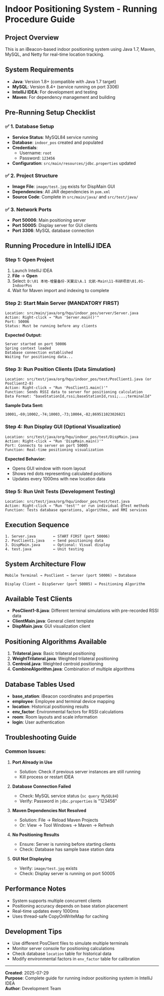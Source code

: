 # Indoor Positioning System - Running Procedure Guide

## Project Overview
This is an iBeacon-based indoor positioning system using Java 1.7, Maven, MySQL, and Netty for real-time location tracking.

## System Requirements
- **Java**: Version 1.8+ (compatible with Java 1.7 target)
- **MySQL**: Version 8.4+ (service running on port 3306)
- **IntelliJ IDEA**: For development and testing
- **Maven**: For dependency management and building

## Pre-Running Setup Checklist

### ✅ 1. Database Setup
- **Service Status**: MySQL84 service running
- **Database**: `indoor_pos` created and populated
- **Credentials**: 
  - Username: `root`
  - Password: `123456`
- **Configuration**: `src/main/resources/jdbc.properties` updated

### ✅ 2. Project Structure
- **Image File**: `image/test.jpg` exists for DispMain GUI
- **Dependencies**: All JAR dependencies in `pom.xml`
- **Source Code**: Complete in `src/main/java/` and `src/test/java/`

### ✅ 3. Network Ports
- **Port 50006**: Main positioning server
- **Port 50005**: Display server for GUI clients
- **Port 3306**: MySQL database connection

## Running Procedure in IntelliJ IDEA

### Step 1: Open Project
1. Launch IntelliJ IDEA
2. **File** → **Open**
3. Select: `D:\01 本地-增量备份-天翼云\A.1 北航-Main\11-科研项目\01.01-IndoorPos`
4. Wait for Maven import and indexing to complete

### Step 2: Start Main Server (MANDATORY FIRST)
```
Location: src/main/java/org/hqu/indoor_pos/server/Server.java
Action: Right-click → "Run 'Server.main()'"
Port: 50006
Status: Must be running before any clients
```

**Expected Output:**
```
Server started on port 50006
Spring context loaded
Database connection established
Waiting for positioning data...
```

### Step 3: Run Position Clients (Data Simulation)
```
Location: src/test/java/org/hqu/indoor_pos/test/PosClient1.java (or PosClient2-8)
Action: Right-click → "Run 'PosClient1.main()'"
Function: Sends RSSI data to server for positioning calculation
Data Format: "baseStationId,rssi;baseStationId,rssi;...;terminalId"
```

**Sample Data Sent:**
```
10001,-69;10002,-74;10003,-73;10004,-82;869511023026821
```

### Step 4: Run Display GUI (Optional Visualization)
```
Location: src/test/java/org/hqu/indoor_pos/test/DispMain.java
Action: Right-click → "Run 'DispMain.main()'"
Port: Connects to server on port 50005
Function: Real-time positioning visualization
```

**Expected Behavior:**
- Opens GUI window with room layout
- Shows red dots representing calculated positions
- Updates every 1000ms with new location data

### Step 5: Run Unit Tests (Development Testing)
```
Location: src/test/java/org/hqu/indoor_pos/test/test.java
Action: Right-click → "Run 'test'" or run individual @Test methods
Function: Tests database operations, algorithms, and RMI services
```

## Execution Sequence
```
1. Server.java        ← START FIRST (port 50006)
2. PosClient1.java    ← Send positioning data
3. DispMain.java      ← Optional: Visual display
4. test.java          ← Unit testing
```

## System Architecture Flow
```
Mobile Terminal → PosClient → Server (port 50006) → Database
                                ↓
Display Client ← DispServer (port 50005) ← Positioning Algorithm
```

## Available Test Clients
- **PosClient1-8.java**: Different terminal simulations with pre-recorded RSSI data
- **ClientMain.java**: General client template
- **DispMain.java**: GUI visualization client

## Positioning Algorithms Available
1. **Trilateral.java**: Basic trilateral positioning
2. **WeightTrilateral.java**: Weighted trilateral positioning  
3. **Centroid.java**: Weighted centroid positioning
4. **CombineAlgorithm.java**: Combination of multiple algorithms

## Database Tables Used
- **base_station**: iBeacon coordinates and properties
- **employee**: Employee and terminal device mapping
- **location**: Historical positioning results
- **env_factor**: Environmental factors for RSSI calculations
- **room**: Room layouts and scale information
- **login**: User authentication

## Troubleshooting Guide

### Common Issues:
1. **Port Already in Use**
   - Solution: Check if previous server instances are still running
   - Kill process or restart IDEA

2. **Database Connection Failed**
   - Check: MySQL service status (`sc query MySQL84`)
   - Verify: Password in `jdbc.properties` is "123456"

3. **Maven Dependencies Not Resolved**
   - Solution: File → Reload Maven Projects
   - Or: View → Tool Windows → Maven → Refresh

4. **No Positioning Results**
   - Ensure: Server is running before starting clients
   - Check: Database has sample base station data

5. **GUI Not Displaying**
   - Verify: `image/test.jpg` exists
   - Check: Display server is running on port 50005

## Performance Notes
- System supports multiple concurrent clients
- Positioning accuracy depends on base station placement
- Real-time updates every 1000ms
- Uses thread-safe CopyOnWriteMap for caching

## Development Tips
- Use different PosClient files to simulate multiple terminals
- Monitor server console for positioning calculations
- Check database `location` table for historical data
- Modify environmental factors in `env_factor` table for calibration

---
**Created**: 2025-07-29  
**Purpose**: Complete guide for running indoor positioning system in IntelliJ IDEA  
**Author**: Development Team